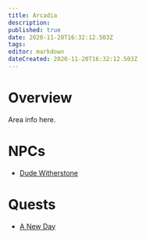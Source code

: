 ```yaml
---
title: Arcadia
description: 
published: true
date: 2020-11-20T16:32:12.503Z
tags: 
editor: markdown
dateCreated: 2020-11-20T16:32:12.503Z
---
```


# Overview
Area info here.

# NPCs
- [Dude Witherstone](/npcs/dude-witherstone)

# Quests
- [A New Day](/world/quests/a-new-day)